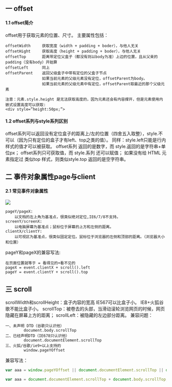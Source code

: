 ## 一 offset
#### 1.1 offset简介
offset用于获取元素的位置、尺寸。
主要属性包括：
```
offsetWidth     获取宽度（width + padding + boder），与他人无关
offsetHight     获取高度（height + padding + boder），与他人无关
offsetTop       距离带定位父盒子（都没有则以body为准）上边的位置，且从父亲的padding（没有body）开始算  
offsetLeft      同上
offsetParent    返回父级盒子中带有定位的父盒子节点
                如果当前元素的父级元素没有定位，offsetParent为body。
                如果当前元素的父级元素中有定位，offsetParent取最近的那个父级元素
```

```
注意：元素.style.height 是无法获取高度的，因为元素还会有内容撑开，但是元素使用内嵌式设置高度可以获取:
<div style=”height:50px;”>
```
#### 1.2 offset系列与style系列区别
offset系列可以返回没有定位盒子的距离上/左的位置（四舍五入取整），style.不可以（因为只有定位的盒子才有left、top之类的值）。
同样：style.left只能是行内样式的值才可以被获取。
offset系列 返回的是数字，而 style.返回的是字符串+单位px；
offset系列只可获取值，而 style.系列 还可以赋值；
如果没有给 HTML 元素指定过 类似top 样式，则类似style.top 返回的是空字符串。
## 二 事件对象属性page与client
#### 2.1 常见事件对象属性
![](/images/JavaScript/JavaScript-01.png)
```
pageY/pageX: 
    以文档的左上角为基准点，很类似绝对定位,IE6/7/8不支持。
screenY/screenX: 
    以电脑屏幕为基准点；鼠标位于屏幕的上方和左侧的距离。
clientX/clientY: 	
    以可视区为基准点，很类似固定定位。鼠标位于浏览器的左侧和顶部的距离。（浏览器大小和位置）
```
pageY和pageX的兼容写法:
```
在页面位置就等于 = 看得见的+看不见的
pageX = event.clientX + scroll().left
pageY = event.clientY + scroll().top
```
## 三 scroll
scrollWidth和scrollHeight：盒子内容的宽高
IE567可以比盒子小。 IE8+火狐谷歌不能比盒子小。
scrollTop：被卷去的头部，当滑动滚轮浏览网页的时候，网页隐藏在屏幕上方的距离；
scrollLeft：被隐藏的左边部分距离。
兼容问题：
```
一、未声明 DTD（谷歌只认识他）
        document.body.scrollTop
二、已经声明DTD（IE678只认识他）
   		document.documentElement.scrollTop
三、火狐/谷歌/ie9+以上支持的
   		window.pageYOffset
```
兼容写法：
```javascript
var aaa = window.pageYOffset || document.documentElement.scrollTop || document.body.scrollTop || 0;

var aaa = document.documentElement.scrollTop + document.body.scrollTop;
```

